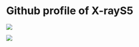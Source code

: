 <h1>Github profile of X-rayS5</h1>

<div>
  <a href="https://github.com/X-rays5?tab=repositories">
    <img align="center" src="https://github-readme-stats.vercel.app/api/top-langs/?username=X-rays5&layout=compact&show_icons=true&title_color=fff&icon_color=79ff97&text_color=9f9f9f&bg_color=232323">
  </a>
</div>
<div><p></p></div>
<div>
  <a href="https://github.com/X-rays5?tab=repositories">
    <img align="center" src="https://github-readme-stats.vercel.app/api?username=X-rays5&theme=dark&show_icons=true&count_private=true">
  </a>
</div>
